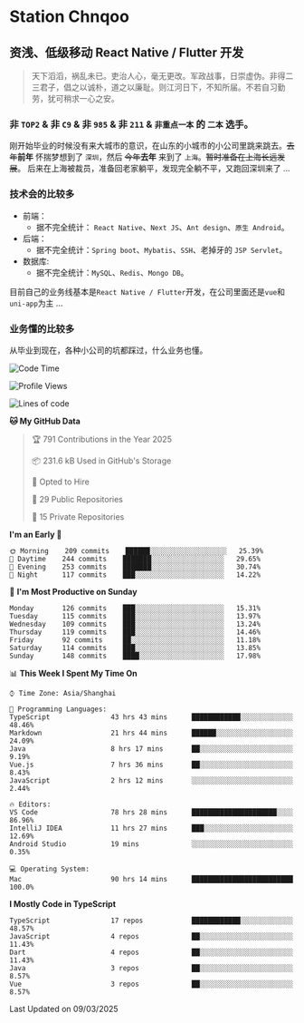 # Station Chnqoo

## 资浅、低级移动 React Native / Flutter 开发

> 天下滔滔，祸乱未已。吏治人心，毫无更改。军政战事，日崇虚伪。非得二三君子，倡之以诚朴，道之以廉耻。则江河日下，不知所届。不若自习勤劳，犹可稍求一心之安。

### 非 `TOP2` & 非 `C9` & 非 `985` & 非 `211` & `非重点一本` 的 `二本` 选手。

刚开始毕业的时候没有来大城市的意识，在山东的小城市的小公司里跳来跳去。~~去年~~**前年** 怀揣梦想到了 `深圳`，然后 ~~今年~~**去年** 来到了 `上海`。~~暂时准备在上海长远发展~~。
后来在上海被裁员，准备回老家躺平，发现完全躺不平，又跑回深圳来了 ...

### 技术会的比较多

- 前端：
  - 据不完全统计： `React Native`、`Next JS`、`Ant design`、`原生 Android`。
- 后端：
  - 据不完全统计：`Spring boot`、`Mybatis`、`SSH`、老掉牙的 `JSP Servlet`。
- 数据库:
  - 据不完全统计：`MySQL`、`Redis`、`Mongo DB`。

目前自己的业务线基本是`React Native / Flutter`开发，在公司里面还是`vue`和`uni-app`为主 ...

### 业务懂的比较多

从毕业到现在，各种小公司的坑都踩过，什么业务也懂。

<!--START_SECTION:waka-->
![Code Time](http://img.shields.io/badge/Code%20Time-7%2C909%20hrs%201%20min-blue)

![Profile Views](http://img.shields.io/badge/Profile%20Views-4-blue)

![Lines of code](https://img.shields.io/badge/From%20Hello%20World%20I%27ve%20Written-307%20Thousand%20lines%20of%20code-blue)

**🐱 My GitHub Data** 

> 🏆 791 Contributions in the Year 2025
 > 
> 📦 231.6 kB Used in GitHub's Storage 
 > 
> 💼 Opted to Hire
 > 
> 📜 29 Public Repositories 
 > 
> 🔑 15 Private Repositories  
 > 
**I'm an Early 🐤** 

```text
🌞 Morning    209 commits    ██████░░░░░░░░░░░░░░░░░░░   25.39% 
🌆 Daytime    244 commits    ███████░░░░░░░░░░░░░░░░░░   29.65% 
🌃 Evening    253 commits    ███████░░░░░░░░░░░░░░░░░░   30.74% 
🌙 Night      117 commits    ███░░░░░░░░░░░░░░░░░░░░░░   14.22%

```
📅 **I'm Most Productive on Sunday** 

```text
Monday       126 commits    ███░░░░░░░░░░░░░░░░░░░░░░   15.31% 
Tuesday      115 commits    ███░░░░░░░░░░░░░░░░░░░░░░   13.97% 
Wednesday    109 commits    ███░░░░░░░░░░░░░░░░░░░░░░   13.24% 
Thursday     119 commits    ███░░░░░░░░░░░░░░░░░░░░░░   14.46% 
Friday       92 commits     ██░░░░░░░░░░░░░░░░░░░░░░░   11.18% 
Saturday     114 commits    ███░░░░░░░░░░░░░░░░░░░░░░   13.85% 
Sunday       148 commits    ████░░░░░░░░░░░░░░░░░░░░░   17.98%

```


📊 **This Week I Spent My Time On** 

```text
⌚︎ Time Zone: Asia/Shanghai

💬 Programming Languages: 
TypeScript               43 hrs 43 mins      ████████████░░░░░░░░░░░░░   48.46% 
Markdown                 21 hrs 44 mins      ██████░░░░░░░░░░░░░░░░░░░   24.09% 
Java                     8 hrs 17 mins       ██░░░░░░░░░░░░░░░░░░░░░░░   9.19% 
Vue.js                   7 hrs 36 mins       ██░░░░░░░░░░░░░░░░░░░░░░░   8.43% 
JavaScript               2 hrs 12 mins       ░░░░░░░░░░░░░░░░░░░░░░░░░   2.44%

🔥 Editors: 
VS Code                  78 hrs 28 mins      █████████████████████░░░░   86.96% 
IntelliJ IDEA            11 hrs 27 mins      ███░░░░░░░░░░░░░░░░░░░░░░   12.69% 
Android Studio           19 mins             ░░░░░░░░░░░░░░░░░░░░░░░░░   0.35%

💻 Operating System: 
Mac                      90 hrs 14 mins      █████████████████████████   100.0%

```

**I Mostly Code in TypeScript** 

```text
TypeScript               17 repos            ████████████░░░░░░░░░░░░░   48.57% 
JavaScript               4 repos             ██░░░░░░░░░░░░░░░░░░░░░░░   11.43% 
Dart                     4 repos             ██░░░░░░░░░░░░░░░░░░░░░░░   11.43% 
Java                     3 repos             ██░░░░░░░░░░░░░░░░░░░░░░░   8.57% 
Vue                      3 repos             ██░░░░░░░░░░░░░░░░░░░░░░░   8.57%

```



 Last Updated on 09/03/2025
<!--END_SECTION:waka-->

<!---
ChenqiaoStation/ChenqiaoStation is a ✨ special ✨ repository because its `README.md` (this file) appears on your GitHub profile.
You can click the Preview link to take a look at your changes.
--->
